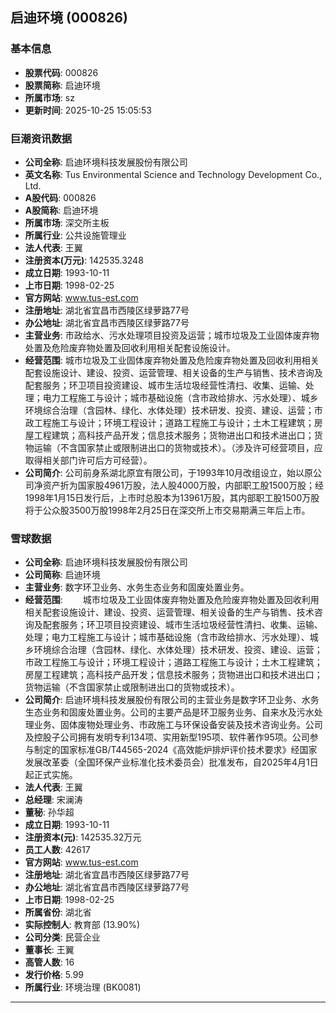 ## 启迪环境 (000826)

### 基本信息

- **股票代码**: 000826
- **股票简称**: 启迪环境
- **所属市场**: sz
- **更新时间**: 2025-10-25 15:05:53

### 巨潮资讯数据

- **公司全称**: 启迪环境科技发展股份有限公司
- **英文名称**: Tus Environmental Science and Technology Development Co., Ltd.
- **A股代码**: 000826
- **A股简称**: 启迪环境
- **所属市场**: 深交所主板
- **所属行业**: 公共设施管理业
- **法人代表**: 王翼
- **注册资本(万元)**: 142535.3248
- **成立日期**: 1993-10-11
- **上市日期**: 1998-02-25
- **官方网站**: www.tus-est.com
- **注册地址**: 湖北省宜昌市西陵区绿萝路77号
- **办公地址**: 湖北省宜昌市西陵区绿萝路77号
- **主营业务**: 市政给水、污水处理项目投资及运营；城市垃圾及工业固体废弃物处置及危险废弃物处置及回收利用相关配套设施设计。
- **经营范围**: 城市垃圾及工业固体废弃物处置及危险废弃物处置及回收利用相关配套设施设计、建设、投资、运营管理、相关设备的生产与销售、技术咨询及配套服务；环卫项目投资建设、城市生活垃圾经营性清扫、收集、运输、处理；电力工程施工与设计；城市基础设施（含市政给排水、污水处理）、城乡环境综合治理（含园林、绿化、水体处理）技术研发、投资、建设、运营；市政工程施工与设计；环境工程设计；道路工程施工与设计；土木工程建筑；房屋工程建筑；高科技产品开发；信息技术服务；货物进出口和技术进出口；货物运输（不含国家禁止或限制进出口的货物或技术）。（涉及许可经营项目，应取得相关部门许可后方可经营）。
- **公司简介**: 公司前身系湖北原宜有限公司，于1993年10月改组设立，始以原公司净资产折为国家股4961万股，法人股4000万股，内部职工股1500万股；经1998年1月15日发行后，上市时总股本为13961万股，其内部职工股1500万股将于公众股3500万股1998年2月25日在深交所上市交易期满三年后上市。

### 雪球数据

- **公司全称**: 启迪环境科技发展股份有限公司
- **公司简称**: 启迪环境
- **主营业务**: 数字环卫业务、水务生态业务和固废处置业务。
- **经营范围**: 　　城市垃圾及工业固体废弃物处置及危险废弃物处置及回收利用相关配套设施设计、建设、投资、运营管理、相关设备的生产与销售、技术咨询及配套服务；环卫项目投资建设、城市生活垃圾经营性清扫、收集、运输、处理；电力工程施工与设计；城市基础设施（含市政给排水、污水处理）、城乡环境综合治理（含园林、绿化、水体处理）技术研发、投资、建设、运营；市政工程施工与设计；环境工程设计；道路工程施工与设计；土木工程建筑；房屋工程建筑；高科技产品开发；信息技术服务；货物进出口和技术进出口；货物运输（不含国家禁止或限制进出口的货物或技术）。
- **公司简介**: 启迪环境科技发展股份有限公司的主营业务是数字环卫业务、水务生态业务和固废处置业务。公司的主要产品是环卫服务业务、自来水及污水处理业务、固体废物处理业务、市政施工与环保设备安装及技术咨询业务。公司及控股子公司拥有发明专利134项、实用新型195项、软件著作95项。公司参与制定的国家标准GB/T44565-2024《高效能炉排炉评价技术要求》经国家发展改革委（全国环保产业标准化技术委员会）批准发布，自2025年4月1日起正式实施。
- **法人代表**: 王翼
- **总经理**: 宋澜涛
- **董秘**: 孙华超
- **成立日期**: 1993-10-11
- **注册资本(元)**: 142535.32万元
- **员工人数**: 42617
- **官方网站**: www.tus-est.com
- **注册地址**: 湖北省宜昌市西陵区绿萝路77号
- **办公地址**: 湖北省宜昌市西陵区绿萝路77号
- **上市日期**: 1998-02-25
- **所属省份**: 湖北省
- **实际控制人**: 教育部 (13.90%)
- **公司分类**: 民营企业
- **董事长**: 王翼
- **高管人数**: 16
- **发行价格**: 5.99
- **所属行业**: 环境治理 (BK0081)

---